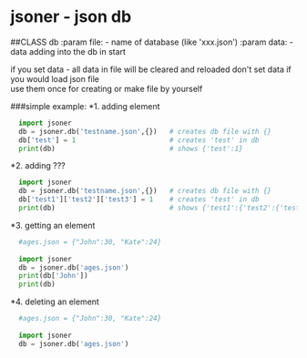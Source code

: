 # jsoner - json db


##CLASS db
    :param file:  -  name of database (like 'xxx.json')
    :param data:  -  data adding into the db in start
            
if you set data - all data in file will be cleared and reloaded 
         don't set data if you would load json file             
     use them once for creating or make file by yourself         
  
###simple example:
*1. adding element 
```python
  import jsoner
  db = jsoner.db('testname.json',{})   # creates db file with {}
  db['test'] = 1                       # creates 'test' in db
  print(db)                            # shows {'test':1}
```

*2. adding ??? 
```python
  import jsoner
  db = jsoner.db('testname.json',{})   # creates db file with {}
  db['test1']['test2']['test3'] = 1    # creates 'test' in db
  print(db)                            # shows {'test1':{'test2':{'test3':1}}}}
```

*3. getting an element
```python
  #ages.json = {"John":30, "Kate":24}
  
  import jsoner
  db = jsoner.db('ages.json')
  print(db['John'])
  print(db)
```


*4. deleting an element
```python
  #ages.json = {"John":30, "Kate":24}
  
  import jsoner
  db = jsoner.db('ages.json')
  
```
